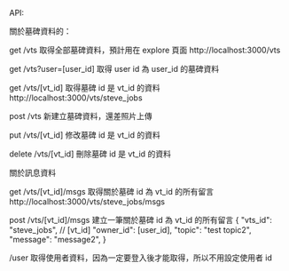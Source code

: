 API:

關於墓碑資料的：

get /vts  取得全部墓碑資料，預計用在 explore 頁面
          http://localhost:3000/vts

get /vts?user=[user_id]  取得 user id 為 user_id 的墓碑資料

get /vts/[vt_id]  取得墓碑 id 是 vt_id 的資料
                  http://localhost:3000/vts/steve_jobs

post /vts  新建立墓碑資料，還差照片上傳

put /vts/[vt_id]  修改墓碑 id 是 vt_id 的資料

delete /vts/[vt_id]  刪除墓碑 id 是 vt_id 的資料

關於訊息資料

get /vts/[vt_id]/msgs  取得關於墓碑 id 為 vt_id 的所有留言
                   http://localhost:3000/vts/steve_jobs/msgs

post /vts/[vt_id]/msgs  建立一筆關於墓碑 id 為 vt_id 的所有留言
{
  "vts_id": "steve_jobs", // [vt_id]
  "owner_id": [user_id],
  "topic": "test topic2",
  "message": "message2",
}

/user  取得使用者資料，因為一定要登入後才能取得，所以不用設定使用者 id